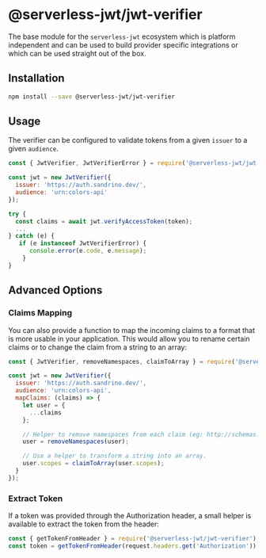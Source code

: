 # @serverless-jwt/jwt-verifier

The base module for the `serverless-jwt` ecosystem which is platform independent and can be used to build provider specific integrations or which can be used straight out of the box.

## Installation

```bash
npm install --save @serverless-jwt/jwt-verifier
```

## Usage

The verifier can be configured to validate tokens from a given `issuer` to a given `audience`.

```js
const { JwtVerifier, JwtVerifierError } = require('@serverless-jwt/jwt-verifier');

const jwt = new JwtVerifier({
  issuer: 'https://auth.sandrino.dev/',
  audience: 'urn:colors-api'
});

try {
  const claims = await jwt.verifyAccessToken(token);
  ...
} catch (e) {
   if (e instanceof JwtVerifierError) {
      console.error(e.code, e.message);
    }
}
```

## Advanced Options

### Claims Mapping

You can also provide a function to map the incoming claims to a format that is more usable in your application. This would allow you to rename certain claims or to change the claim from a string to an array:

```js
const { JwtVerifier, removeNamespaces, claimToArray } = require('@serverless-jwt/jwt-verifier');

const jwt = new JwtVerifier({
  issuer: 'https://auth.sandrino.dev/',
  audience: 'urn:colors-api',
  mapClaims: (claims) => {
    let user = {
      ...claims
    };

    // Helper to remove namespaces from each claim (eg: http://schemas.acme.com/roles would be transformed into simply roles)
    user = removeNamespaces(user);

    // Use a helper to transform a string into an array.
    user.scopes = claimToArray(user.scopes);
  }
});
```

### Extract Token

If a token was provided through the Authorization header, a small helper is available to extract the token from the header:

```js
const { getTokenFromHeader } = require('@serverless-jwt/jwt-verifier');
const token = getTokenFromHeader(request.headers.get('Authorization'));
```
